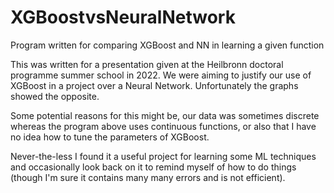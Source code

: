 # XGBoostvsNeuralNetwork
Program written for comparing XGBoost and NN in learning a given function

This was written for a presentation given at the Heilbronn doctoral programme summer school in 2022.
We were aiming to justify our use of XGBoost in a project over a Neural Network. Unfortunately the graphs showed the opposite.

Some potential reasons for this might be, our data was sometimes discrete whereas the program above uses continuous functions, or also that I have no idea
how to tune the parameters of XGBoost.

Never-the-less I found it a useful project for learning some ML techniques and occasionally look back on it to remind myself of how to do things (though I'm sure it contains
many many errors and is not efficient).
